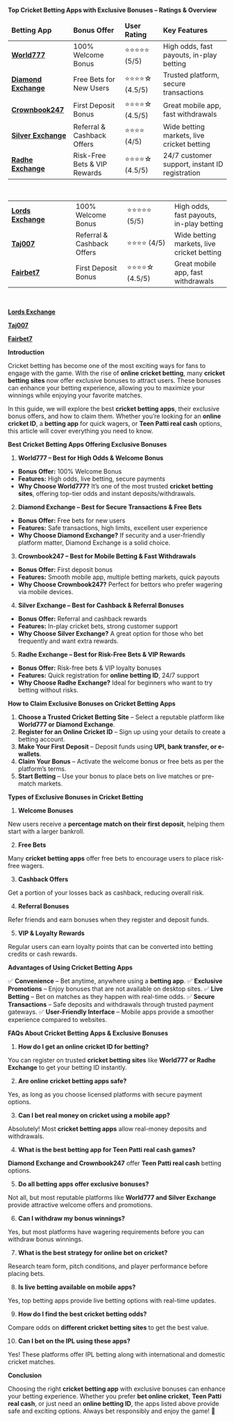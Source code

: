 <strong>Top Cricket Betting Apps with Exclusive Bonuses – Ratings &amp; Overview</strong>
<table>
<thead>
<tr>
<td><strong>Betting App</strong></td>
<td><strong>Bonus Offer</strong></td>
<td><strong>User Rating</strong></td>
<td><strong>Key Features</strong></td>
</tr>
</thead>
<tbody>
<tr>
<td><a href="https://world777signup.com/"><strong>World777</strong></a></td>
<td>100% Welcome Bonus</td>
<td>⭐⭐⭐⭐⭐ (5/5)</td>
<td>High odds, fast payouts, in-play betting</td>
</tr>
<tr>
<td><a href="http://diamondsexchangecom.com/"><strong>Diamond Exchange</strong></a></td>
<td>Free Bets for New Users</td>
<td>⭐⭐⭐⭐☆ (4.5/5)</td>
<td>Trusted platform, secure transactions</td>
</tr>
<tr>
<td><a href="https://d247signup.com/"><strong>Crownbook247</strong></a></td>
<td>First Deposit Bonus</td>
<td>⭐⭐⭐⭐☆ (4.5/5)</td>
<td>Great mobile app, fast withdrawals</td>
</tr>
<tr>
<td><a href="https://silverrexchcom.com/"><strong>Silver Exchange</strong></a></td>
<td>Referral &amp; Cashback Offers</td>
<td>⭐⭐⭐⭐ (4/5)</td>
<td>Wide betting markets, live cricket betting</td>
</tr>
<tr>
<td><a href="https://radheexchxyz.com/"><strong>Radhe Exchange</strong></a></td>
<td>Risk-Free Bets &amp; VIP Rewards</td>
<td>⭐⭐⭐⭐☆ (4.5/5)</td>
<td>24/7 customer support, instant ID registration</td>
</tr>
</tbody>
</table>
<strong> </strong>
<table>
<tbody>
<tr>
<td width="156"><a href="https://lordsexchangeid.com/"><strong>Lords Exchange</strong></a><strong>           </strong></td>
<td width="156">100% Welcome Bonus</td>
<td width="156">⭐⭐⭐⭐⭐ (5/5)</td>
<td width="156">High odds, fast payouts, in-play betting</td>
</tr>
<tr>
<td width="156"><a href="https://taj007com.com/"><strong>Taj007</strong></a></td>
<td width="156">Referral &amp; Cashback Offers</td>
<td width="156">⭐⭐⭐⭐ (4/5)</td>
<td width="156">Wide betting markets, live cricket betting</td>
</tr>
<tr>
<td width="156"><a href="https://fairbet7signup.com/"><strong>Fairbet7</strong></a></td>
<td width="156">First Deposit Bonus</td>
<td width="156">⭐⭐⭐⭐☆ (4.5/5)</td>
<td width="156">Great mobile app, fast withdrawals</td>
</tr>
</tbody>
</table>
<strong> </strong>

<a href="https://lordsexchangeid.com/"><strong>Lords Exchange</strong></a><strong>           </strong>

<a href="https://taj007com.com/"><strong>Taj007</strong></a>

<a href="https://fairbet7signup.com/"><strong>Fairbet7</strong></a>

<strong>Introduction</strong>

Cricket betting has become one of the most exciting ways for fans to engage with the game. With the rise of <strong>online cricket betting</strong>, many <strong>cricket betting sites</strong> now offer exclusive bonuses to attract users. These bonuses can enhance your betting experience, allowing you to maximize your winnings while enjoying your favorite matches.

In this guide, we will explore the best <strong>cricket betting apps</strong>, their exclusive bonus offers, and how to claim them. Whether you’re looking for an <strong>online cricket ID</strong>, a <strong>betting app</strong> for quick wagers, or <strong>Teen Patti real cash</strong> options, this article will cover everything you need to know.

<strong>Best Cricket Betting Apps Offering Exclusive Bonuses</strong>
<ol>
 	<li><strong> World777 – Best for High Odds &amp; Welcome Bonus</strong></li>
</ol>
<ul>
 	<li><strong>Bonus Offer:</strong> 100% Welcome Bonus</li>
 	<li><strong>Features:</strong> High odds, live betting, secure payments</li>
 	<li><strong>Why Choose World777?</strong> It’s one of the most trusted <strong>cricket betting sites</strong>, offering top-tier odds and instant deposits/withdrawals.</li>
</ul>
<ol start="2">
 	<li><strong> Diamond Exchange – Best for Secure Transactions &amp; Free Bets</strong></li>
</ol>
<ul>
 	<li><strong>Bonus Offer:</strong> Free bets for new users</li>
 	<li><strong>Features:</strong> Safe transactions, high limits, excellent user experience</li>
 	<li><strong>Why Choose Diamond Exchange?</strong> If security and a user-friendly platform matter, Diamond Exchange is a solid choice.</li>
</ul>
<ol start="3">
 	<li><strong> Crownbook247 – Best for Mobile Betting &amp; Fast Withdrawals</strong></li>
</ol>
<ul>
 	<li><strong>Bonus Offer:</strong> First deposit bonus</li>
 	<li><strong>Features:</strong> Smooth mobile app, multiple betting markets, quick payouts</li>
 	<li><strong>Why Choose Crownbook247?</strong> Perfect for bettors who prefer wagering via mobile devices.</li>
</ul>
<ol start="4">
 	<li><strong> Silver Exchange – Best for Cashback &amp; Referral Bonuses</strong></li>
</ol>
<ul>
 	<li><strong>Bonus Offer:</strong> Referral and cashback rewards</li>
 	<li><strong>Features:</strong> In-play cricket bets, strong customer support</li>
 	<li><strong>Why Choose Silver Exchange?</strong> A great option for those who bet frequently and want extra rewards.</li>
</ul>
<ol start="5">
 	<li><strong> Radhe Exchange – Best for Risk-Free Bets &amp; VIP Rewards</strong></li>
</ol>
<ul>
 	<li><strong>Bonus Offer:</strong> Risk-free bets &amp; VIP loyalty bonuses</li>
 	<li><strong>Features:</strong> Quick registration for <strong>online betting ID</strong>, 24/7 support</li>
 	<li><strong>Why Choose Radhe Exchange?</strong> Ideal for beginners who want to try betting without risks.</li>
</ul>
<strong>How to Claim Exclusive Bonuses on Cricket Betting Apps</strong>
<ol>
 	<li><strong>Choose a Trusted Cricket Betting Site</strong> – Select a reputable platform like <strong>World777 or Diamond Exchange</strong>.</li>
 	<li><strong>Register for an Online Cricket ID</strong> – Sign up using your details to create a betting account.</li>
 	<li><strong>Make Your First Deposit</strong> – Deposit funds using <strong>UPI, bank transfer, or e-wallets</strong>.</li>
 	<li><strong>Claim Your Bonus</strong> – Activate the welcome bonus or free bets as per the platform’s terms.</li>
 	<li><strong>Start Betting</strong> – Use your bonus to place bets on live matches or pre-match markets.</li>
</ol>
<strong>Types of Exclusive Bonuses in Cricket Betting</strong>
<ol>
 	<li><strong> Welcome Bonuses</strong></li>
</ol>
New users receive a <strong>percentage match on their first deposit</strong>, helping them start with a larger bankroll.
<ol start="2">
 	<li><strong> Free Bets</strong></li>
</ol>
Many <strong>cricket betting apps</strong> offer free bets to encourage users to place risk-free wagers.
<ol start="3">
 	<li><strong> Cashback Offers</strong></li>
</ol>
Get a portion of your losses back as cashback, reducing overall risk.
<ol start="4">
 	<li><strong> Referral Bonuses</strong></li>
</ol>
Refer friends and earn bonuses when they register and deposit funds.
<ol start="5">
 	<li><strong> VIP &amp; Loyalty Rewards</strong></li>
</ol>
Regular users can earn loyalty points that can be converted into betting credits or cash rewards.

<strong>Advantages of Using Cricket Betting Apps</strong>

✅ <strong>Convenience</strong> – Bet anytime, anywhere using a <strong>betting app</strong>. ✅ <strong>Exclusive Promotions</strong> – Enjoy bonuses that are not available on desktop sites. ✅ <strong>Live Betting</strong> – Bet on matches as they happen with real-time odds. ✅ <strong>Secure Transactions</strong> – Safe deposits and withdrawals through trusted payment gateways. ✅ <strong>User-Friendly Interface</strong> – Mobile apps provide a smoother experience compared to websites.

<strong>FAQs About Cricket Betting Apps &amp; Exclusive Bonuses</strong>
<ol>
 	<li><strong> How do I get an online cricket ID for betting?</strong></li>
</ol>
You can register on trusted <strong>cricket betting sites</strong> like <strong>World777 or Radhe Exchange</strong> to get your betting ID instantly.
<ol start="2">
 	<li><strong> Are online cricket betting apps safe?</strong></li>
</ol>
Yes, as long as you choose licensed platforms with secure payment options.
<ol start="3">
 	<li><strong> Can I bet real money on cricket using a mobile app?</strong></li>
</ol>
Absolutely! Most <strong>cricket betting apps</strong> allow real-money deposits and withdrawals.
<ol start="4">
 	<li><strong> What is the best betting app for Teen Patti real cash games?</strong></li>
</ol>
<strong>Diamond Exchange and Crownbook247</strong> offer <strong>Teen Patti real cash</strong> betting options.
<ol start="5">
 	<li><strong> Do all betting apps offer exclusive bonuses?</strong></li>
</ol>
Not all, but most reputable platforms like <strong>World777 and Silver Exchange</strong> provide attractive welcome offers and promotions.
<ol start="6">
 	<li><strong> Can I withdraw my bonus winnings?</strong></li>
</ol>
Yes, but most platforms have wagering requirements before you can withdraw bonus winnings.
<ol start="7">
 	<li><strong> What is the best strategy for online bet on cricket?</strong></li>
</ol>
Research team form, pitch conditions, and player performance before placing bets.
<ol start="8">
 	<li><strong> Is live betting available on mobile apps?</strong></li>
</ol>
Yes, top betting apps provide live betting options with real-time updates.
<ol start="9">
 	<li><strong> How do I find the best cricket betting odds?</strong></li>
</ol>
Compare odds on <strong>different cricket betting sites</strong> to get the best value.
<ol start="10">
 	<li><strong> Can I bet on the IPL using these apps?</strong></li>
</ol>
Yes! These platforms offer IPL betting along with international and domestic cricket matches.

<strong>Conclusion</strong>

Choosing the right <strong>cricket betting app</strong> with exclusive bonuses can enhance your betting experience. Whether you prefer <strong>bet online cricket</strong>, <strong>Teen Patti real cash</strong>, or just need an <strong>online betting ID</strong>, the apps listed above provide safe and exciting options. Always bet responsibly and enjoy the game! 🎉
